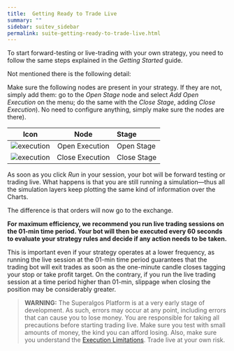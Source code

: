 ```yaml
---
title:  Getting Ready to Trade Live
summary: ""
sidebar: suitev_sidebar
permalink: suite-getting-ready-to-trade-live.html
---
```


To start forward-testing or live-trading with your own strategy, you need to follow the same steps explained in the *Getting Started* guide.

Not mentioned there is the following detail:

Make sure the following nodes are present in your strategy. If they are not, simply add them: go to the _Open Stage_ node and select _Add Open Execution_ on the menu; do the same with the _Close Stage_, adding _Close Execution_). No need to configure anything, simply make sure the nodes are there).

| Icon | Node | Stage |
| :---: | :---: | :--- |
| ![execution](https://user-images.githubusercontent.com/13994516/63542647-25c87e80-c521-11e9-899a-318bd6c62288.png) | Open Execution | Open Stage |
| ![execution](https://user-images.githubusercontent.com/13994516/63542647-25c87e80-c521-11e9-899a-318bd6c62288.png) | Close Execution | Close Stage |

As soon as you click *Run* in your session, your bot will be forward testing or trading live. What happens is that you are still running a simulation—thus all the simulation layers keep plotting the same kind of information over the Charts.

The difference is that orders will now go to the exchange.

**For maximum efficiency, we recommend you run live trading sessions on the 01-min time period. Your bot will then be executed every 60 seconds to evaluate your strategy rules and decide if any action needs to be taken.**

 This is important even if your strategy operates at a lower frequency, as running the live session at the 01-min time period guarantees that the trading bot will exit trades as soon as the one-minute candle closes tagging your stop or take profit target. On the contrary, if you run the live trading session at a time period higher than 01-min, slippage when closing the position may be considerably greater.

> **WARNING:** The Superalgos Platform is at a very early stage of development. As such, errors may occur at any point, including errors that can cause you to lose money. You are responsible for taking all precautions before starting trading live. Make sure you test with small amounts of money, the kind you can afford losing. Also, make sure you understand the [Execution Limitations](Execution-Limitations). Trade live at your own risk.